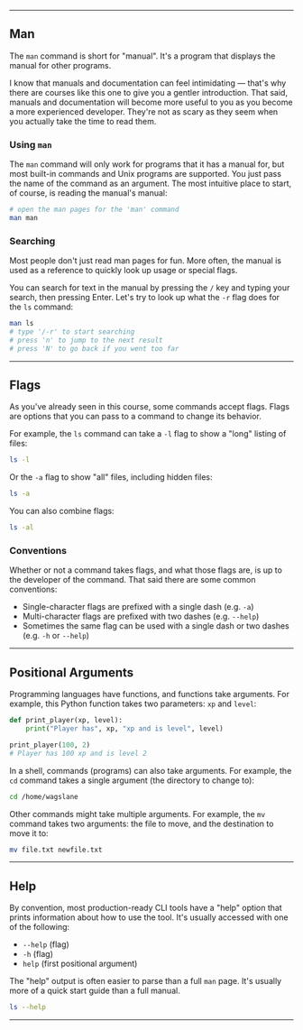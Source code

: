 
---

## Man

The `man` command is short for "manual". It's a program that displays the manual for other programs.

I know that manuals and documentation can feel intimidating — that's why there are courses like this one to give you a gentler introduction. That said, manuals and documentation will become more useful to you as you become a more experienced developer. They're not as scary as they seem when you actually take the time to read them.

### Using `man`

The `man` command will only work for programs that it has a manual for, but most built-in commands and Unix programs are supported. You just pass the name of the command as an argument. The most intuitive place to start, of course, is reading the manual's manual:

```bash
# open the man pages for the 'man' command
man man
```

### Searching

Most people don't just read man pages for fun. More often, the manual is used as a reference to quickly look up usage or special flags.

You can search for text in the manual by pressing the `/` key and typing your search, then pressing Enter. Let's try to look up what the `-r` flag does for the `ls` command:

```bash
man ls
# type '/-r' to start searching
# press 'n' to jump to the next result
# press 'N' to go back if you went too far
```

---

## Flags

As you've already seen in this course, some commands accept flags. Flags are options that you can pass to a command to change its behavior.

For example, the `ls` command can take a `-l` flag to show a "long" listing of files:

```bash
ls -l
```

Or the `-a` flag to show "all" files, including hidden files:

```bash
ls -a
```

You can also combine flags:

```bash
ls -al
```

### Conventions

Whether or not a command takes flags, and what those flags are, is up to the developer of the command. That said there are some common conventions:

* Single-character flags are prefixed with a single dash (e.g. `-a`)
* Multi-character flags are prefixed with two dashes (e.g. `--help`)
* Sometimes the same flag can be used with a single dash or two dashes (e.g. `-h` or `--help`)

---

## Positional Arguments

Programming languages have functions, and functions take arguments. For example, this Python function takes two parameters: `xp` and `level`:

```python
def print_player(xp, level):
    print("Player has", xp, "xp and is level", level)

print_player(100, 2)
# Player has 100 xp and is level 2
```

In a shell, commands (programs) can also take arguments. For example, the `cd` command takes a single argument (the directory to change to):

```bash
cd /home/wagslane
```

Other commands might take multiple arguments. For example, the `mv` command takes two arguments: the file to move, and the destination to move it to:

```bash
mv file.txt newfile.txt
```

---

## Help

By convention, most production-ready CLI tools have a "help" option that prints information about how to use the tool. It's usually accessed with one of the following:

* `--help` (flag)
* `-h` (flag)
* `help` (first positional argument)

The "help" output is often easier to parse than a full `man` page. It's usually more of a quick start guide than a full manual.

```bash
ls --help
```

---
